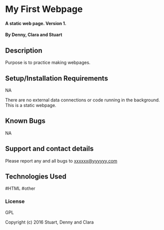 # My First Webpage

#### A static web page. Version 1.

#### By Denny, Clara and Stuart

## Description

Purpose is to practice making webpages.  

## Setup/Installation Requirements

NA

There are no external data connections or code running in the background.  This is a static webpage.

## Known Bugs

NA

## Support and contact details

Please report any and all bugs to xxxxxx@yyyyyy.com

## Technologies Used

#HTML
#other

### License

GPL

Copyright (c) 2016 Stuart, Denny and Clara
